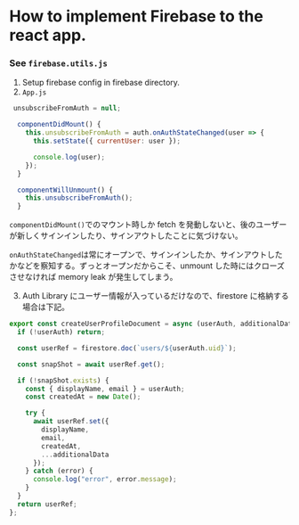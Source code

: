 # How to implement Firebase to the react app.

### See `firebase.utils.js`

1. Setup firebase config in firebase directory.
2. `App.js`

```javascript:App.js
 unsubscribeFromAuth = null;

  componentDidMount() {
    this.unsubscribeFromAuth = auth.onAuthStateChanged(user => {
      this.setState({ currentUser: user });

      console.log(user);
    });
  }

  componentWillUnmount() {
    this.unsubscribeFromAuth();
  }
```

`componentDidMount()`でのマウント時しか fetch を発動しないと、後のユーザーが新しくサインインしたり、サインアウトしたことに気づけない。

`onAuthStateChanged`は常にオープンで、サインインしたか、サインアウトしたかなどを察知する。ずっとオープンだからこそ、unmount した時にはクローズさせなければ memory leak が発生してしまう。

3. Auth Library にユーザー情報が入っているだけなので、firestore に格納する場合は下記。

```javascript
export const createUserProfileDocument = async (userAuth, additionalData) => {
  if (!userAuth) return;

  const userRef = firestore.doc(`users/${userAuth.uid}`);

  const snapShot = await userRef.get();

  if (!snapShot.exists) {
    const { displayName, email } = userAuth;
    const createdAt = new Date();

    try {
      await userRef.set({
        displayName,
        email,
        createdAt,
        ...additionalData
      });
    } catch (error) {
      console.log("error", error.message);
    }
  }
  return userRef;
};
```
